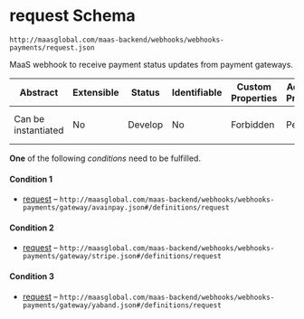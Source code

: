 # request Schema

```
http://maasglobal.com/maas-backend/webhooks/webhooks-payments/request.json
```

MaaS webhook to receive payment status updates from payment gateways.

| Abstract            | Extensible | Status  | Identifiable | Custom Properties | Additional Properties | Defined In                                                           |
| ------------------- | ---------- | ------- | ------------ | ----------------- | --------------------- | -------------------------------------------------------------------- |
| Can be instantiated | No         | Develop | No           | Forbidden         | Permitted             | [maas-backend/webhooks/webhooks-payments/request.json](request.json) |

**One** of the following _conditions_ need to be fulfilled.

#### Condition 1

- [request](avainpay.md) –
  `http://maasglobal.com/maas-backend/webhooks/webhooks-payments/gateway/avainpay.json#/definitions/request`

#### Condition 2

- [request](stripe.md) –
  `http://maasglobal.com/maas-backend/webhooks/webhooks-payments/gateway/stripe.json#/definitions/request`

#### Condition 3

- [request](yaband.md) –
  `http://maasglobal.com/maas-backend/webhooks/webhooks-payments/gateway/yaband.json#/definitions/request`

